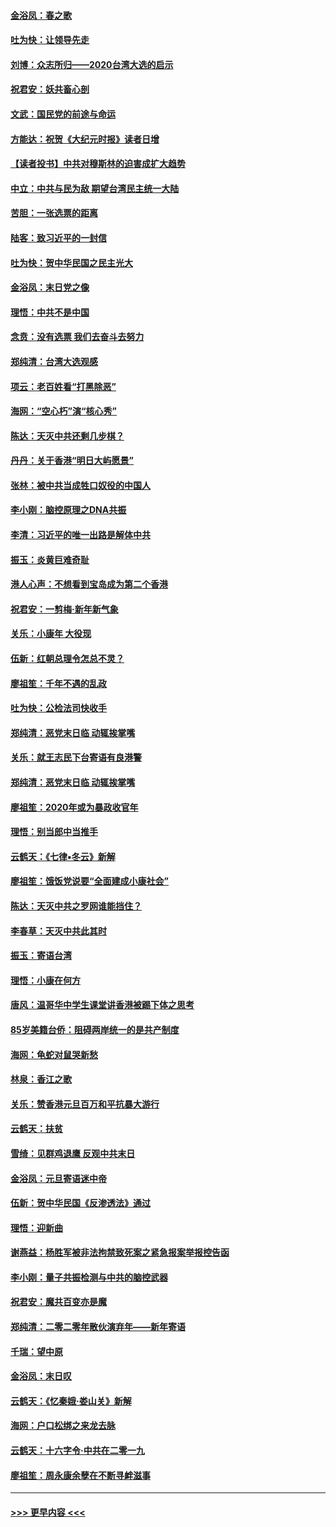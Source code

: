 #### [金浴凤：春之歌](../pages/nsc993/n11797687.md?t=01170833) 
#### [吐为快：让领导先走](../pages/nsc993/n11797512.md?t=01170833) 
#### [刘博：众志所归——2020台湾大选的启示](../pages/nsc993/n11796878.md?t=01170833) 
#### [祝君安：妖共畜心剖](../pages/nsc993/n11794273.md?t=01170833) 
#### [文武：国民党的前途与命运](../pages/nsc993/n11794198.md?t=01170833) 
#### [方能达：祝贺《大纪元时报》读者日增](../pages/nsc993/n11793807.md?t=01170833) 
#### [【读者投书】中共对穆斯林的迫害成扩大趋势](../pages/nsc993/n11791371.md?t=01170833) 
#### [中立：中共与民为敌 期望台湾民主统一大陆](../pages/nsc993/n11790392.md?t=01170833) 
#### [苦胆：一张选票的距离](../pages/nsc993/n11788914.md?t=01170833) 
#### [陆客：致习近平的一封信](../pages/nsc993/n11788867.md?t=01170833) 
#### [吐为快：贺中华民国之民主光大](../pages/nsc993/n11788618.md?t=01170833) 
#### [金浴凤：末日党之像](../pages/nsc993/n11787475.md?t=01170833) 
#### [理悟：中共不是中国](../pages/nsc993/n11787463.md?t=01170833) 
#### [念贲：没有选票  我们去奋斗去努力](../pages/nsc993/n11787398.md?t=01170833) 
#### [郑纯清：台湾大选观感](../pages/nsc993/n11786210.md?t=01170833) 
#### [项云：老百姓看“打黑除恶”](../pages/nsc993/n11785398.md?t=01170833) 
#### [海网：“空心朽”演“核心秀”](../pages/nsc993/n11783874.md?t=01170833) 
#### [陈达：天灭中共还剩几步棋？](../pages/nsc993/n11783719.md?t=01170833) 
#### [丹丹：关于香港“明日大屿愿景”](../pages/nsc993/n11783273.md?t=01170833) 
#### [张林：被中共当成牲口奴役的中国人](../pages/nsc993/n11782397.md?t=01170833) 
#### [李小刚：脑控原理之DNA共振](../pages/nsc993/n11780962.md?t=01170833) 
#### [李清：习近平的唯一出路是解体中共](../pages/nsc993/n11780866.md?t=01170833) 
#### [振玉：炎黄巨难奇耻](../pages/nsc993/n11779632.md?t=01170833) 
#### [港人心声：不想看到宝岛成为第二个香港](../pages/nsc993/n11778817.md?t=01170833) 
#### [祝君安：一剪梅‧新年新气象](../pages/nsc993/n11776340.md?t=01170833) 
#### [关乐：小康年 大役现](../pages/nsc993/n11774213.md?t=01170833) 
#### [伍新：红朝总理令怎总不灵？](../pages/nsc993/n11770813.md?t=01170833) 
#### [廖祖笙：千年不遇的乱政](../pages/nsc993/n11770373.md?t=01170833) 
#### [吐为快：公检法司快收手](../pages/nsc993/n11770359.md?t=01170833) 
#### [郑纯清：恶党末日临 动辄挨掌嘴](../pages/nsc993/n11769912.md?t=01170833) 
#### [关乐：就王志民下台寄语有良港警](../pages/nsc993/n11769903.md?t=01170833) 
#### [郑纯清：恶党末日临 动辄挨掌嘴](../pages/nsc993/n11769356.md?t=01170833) 
#### [廖祖笙：2020年或为暴政收官年](../pages/nsc993/n11768216.md?t=01170833) 
#### [理悟：别当郎中当推手](../pages/nsc993/n11768243.md?t=01170833) 
#### [云鹤天：《七律▪冬云》新解](../pages/nsc993/n11768204.md?t=01170833) 
#### [廖祖笙：饿饭党说要“全面建成小康社会”](../pages/nsc993/n11767482.md?t=01170833) 
#### [陈达：天灭中共之罗网谁能挡住？](../pages/nsc993/n11767465.md?t=01170833) 
#### [李春草：天灭中共此其时](../pages/nsc993/n11767452.md?t=01170833) 
#### [振玉：寄语台湾](../pages/nsc993/n11767432.md?t=01170833) 
#### [理悟：小康在何方](../pages/nsc993/n11767394.md?t=01170833) 
#### [唐风：温哥华中学生课堂讲香港被踢下体之思考](../pages/nsc993/n11766848.md?t=01170833) 
#### [85岁美籍台侨：阻碍两岸统一的是共产制度](../pages/nsc993/n11765043.md?t=01170833) 
#### [海网：龟蛇对鼠哭新愁](../pages/nsc993/n11764895.md?t=01170833) 
#### [林泉：香江之歌](../pages/nsc993/n11764415.md?t=01170833) 
#### [关乐：赞香港元旦百万和平抗暴大游行](../pages/nsc993/n11764382.md?t=01170833) 
#### [云鹤天：扶贫](../pages/nsc993/n11764245.md?t=01170833) 
#### [雪绮：见群鸡退鹰  反观中共末日](../pages/nsc993/n11762112.md?t=01170833) 
#### [金浴凤：元旦寄语迷中帝](../pages/nsc993/n11761788.md?t=01170833) 
#### [伍新：贺中华民国《反渗透法》通过](../pages/nsc993/n11761994.md?t=01170833) 
#### [理悟：迎新曲](../pages/nsc993/n11761152.md?t=01170833) 
#### [谢燕益：杨胜军被非法拘禁致死案之紧急报案举报控告函](../pages/nsc993/n11756134.md?t=01170833) 
#### [李小刚：量子共振检测与中共的脑控武器](../pages/nsc993/n11754518.md?t=01170833) 
#### [祝君安：魔共百变亦是魔](../pages/nsc993/n11754469.md?t=01170833) 
#### [郑纯清：二零二零年散伙演弃年——新年寄语](../pages/nsc993/n11754195.md?t=01170833) 
#### [千瑞：望中原](../pages/nsc993/n11754159.md?t=01170833) 
#### [金浴凤：末日叹](../pages/nsc993/n11752359.md?t=01170833) 
#### [云鹤天：《忆秦娥‧娄山关》新解](../pages/nsc993/n11752348.md?t=01170833) 
#### [海网：户口松绑之来龙去脉](../pages/nsc993/n11752328.md?t=01170833) 
#### [云鹤天：十六字令‧中共在二零一九](../pages/nsc993/n11752305.md?t=01170833) 
#### [廖祖笙：周永康余孽在不断寻衅滋事](../pages/nsc993/n11751013.md?t=01170833) 

----
#### [ >>> 更早内容 <<< ](../indexes/nsc993-earlier.md)
